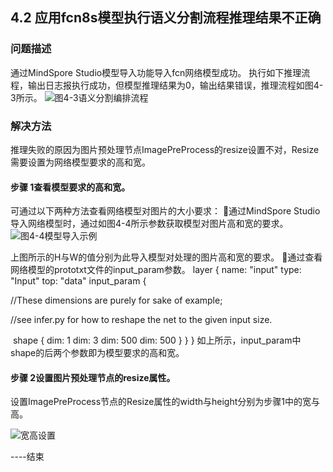 ## 4.2 应用fcn8s模型执行语义分割流程推理结果不正确
### 问题描述
通过MindSpore Studio模型导入功能导入fcn网络模型成功。
执行如下推理流程，输出日志报执行成功，但模型推理结果为0，输出结果错误，推理流程如图4-3所示。
![图4-3语义分割编排流程](https://gitee.com/Atlas200DK/FAQ/raw/master/part4/img/4-3.png)


### 解决方法
推理失败的原因为图片预处理节点ImagePreProcess的resize设置不对，Resize需要设置为网络模型要求的高和宽。
#### 步骤 1查看模型要求的高和宽。
可通过以下两种方法查看网络模型对图片的大小要求：
通过MindSpore Studio导入网络模型时，通过如图4-4所示参数获取模型对图片高和宽的要求。
![图4-4模型导入示例](https://gitee.com/Atlas200DK/FAQ/raw/master/part4/img/4-4.png)

上图所示的H与W的值分别为此导入模型对处理的图片高和宽的要求。
通过查看网络模型的prototxt文件的input_param参数。
layer { 
  name: "input" 
  type: "Input" 
  top: "data" 
  input_param { 

//These dimensions are purely for sake of example; 

//see infer.py for how to reshape the net to the given input size. 

​    shape { dim: 1 dim: 3 dim: 500 dim: 500 } 
  } 
}
如上所示，input_param中shape的后两个参数即为模型要求的高和宽。

#### 步骤 2设置图片预处理节点的resize属性。
设置ImagePreProcess节点的Resize属性的width与height分别为步骤1中的宽与高。

![宽高设置](https://gitee.com/Atlas200DK/FAQ/raw/master/part4/img/4-2-2.png)



----结束
